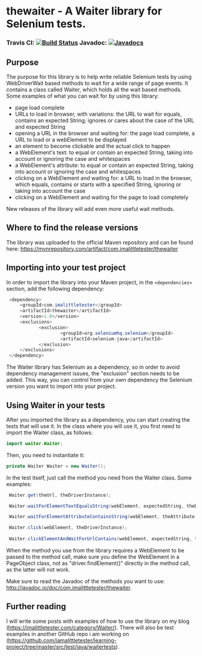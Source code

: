 # thewaiter - A Waiter library for Selenium tests.

### Travis CI: [![Build Status](https://travis-ci.org/iamalittletester/thewaiter.svg?branch=master)](https://travis-ci.org/iamalittletester/thewaiter) Javadoc: [![Javadocs](http://javadoc.io/badge/com.imalittletester/thewaiter.svg)](http://javadoc.io/doc/com.imalittletester/thewaiter)


## Purpose
The purpose for this library is to help write reliable Selenium tests by using WebDriverWait based methods to wait for a wide range of page events.
It contains a class called Waiter, which holds all the wait based methods. Some examples of what you can wait for by using this library:
  * page load complete
  * URLs to load in browser, with variations: the URL to wait for equals, contains an expected String; ignores or cares about the case of the URL and expected String
  * opening a URL in the browser and waiting for: the page load complete, a URL to load or a webElement to be displayed
  * an element to become clickable and the actual click to happen
  * a WebElement's text: to equal or contain an expected String, taking into account or ignoring the case and whitespaces
  * a WebElement's attribute: to equal or contain an expected String, taking into account or ignoring the case and whitespaces
  * clicking on a WebElement and waiting for: a URL to load in the browser, which equals, contains or starts with a specified String, ignoring or taking into account the case
  * clicking on a WebElement and waiting for the page to load completely
  
 New releases of the library will add even more useful wait methods.

## Where to find the release versions
The library was uploaded to the official Maven repository and can be found here: https://mvnrepository.com/artifact/com.imalittletester/thewaiter 


## Importing into your test project
In order to import the library into your Maven project, in the `<dependencies>` section, add the following dependency:
```java
 <dependency>
     <groupId>com.imalittletester</groupId>
     <artifactId>thewaiter</artifactId>
     <version>1.0</version>
     <exclusions>
            <exclusion>
                    <groupId>org.seleniumhq.selenium</groupId>
                    <artifactId>selenium-java</artifactId>
            </exclusion>
     </exclusions>
 </dependency>
  ```
  The Waiter library has Selenium as a dependency, so in order to avoid dependency management issues, the "exclusion" section needs to be added. This way, you can control from your own dependency the Selenium version you want to import into your project.
  
## Using Waiter in your tests
After you imported the library as a dependency, you can start creating the tests that will use it. In the class where you will use it, you first need to import the Waiter class, as follows:
```java
import waiter.Waiter;
```
Then, you need to instantiate it:
```java
private Waiter Waiter = new Waiter();
```
In the test itself, just call the method you need from the Waiter class. Some examples:
```java
 Waiter.get(theUrl, theDriverInstance);

 Waiter.waitForElementTextEqualsString(webElement, expectedString, theDriverInstance);

 Waiter.waitForElementAttributeContainsString(webElement, theAttribute, expectedString, theDriverInstance, 10);

 Waiter.click(webElement, theDriverInstance);
 
 Waiter.clickElementAndWaitForUrlContains(webElement, expectedString, theDriverInstance);
```
When the method you use from the library requires a WebElement to be passed to the method call, make sure you define the WebElement in a PageObject class, not as "driver.findElement()" directly in the method call, as the latter will not work. 

Make sure to read the Javadoc of the methods you want to use: http://javadoc.io/doc/com.imalittletester/thewaiter.

## Further reading
I will write some posts with examples of how to use the library on my blog (https://imalittletester.com/category/Waiter/).
There will also be test examples in another GitHub repo i am working on (https://github.com/iamalittletester/learning-project/tree/master/src/test/java/waitertests).
